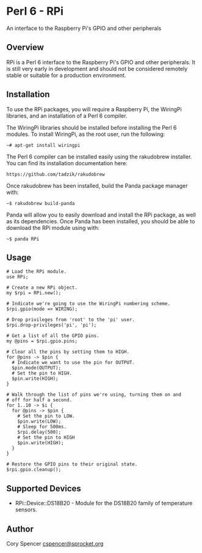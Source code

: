 Perl 6 - RPi
============
An interface to the Raspberry Pi's GPIO and other peripherals

Overview
--------

RPi is a Perl 6 interface to the Raspberry Pi's GPIO and other peripherals.  It is still very early in development and should not be considered remotely stable or suitable for a production environment.

Installation
------------

To use the RPi packages, you will require a Raspberry Pi, the WiringPi libraries, and an installation of a Perl 6 compiler.

The WiringPi libraries should be installed before installing the Perl 6 modules.  To install WiringPi, as the root user, run the following:

    ~# apt-get install wiringpi

The Perl 6 compiler can be installed easily using the rakudobrew installer.  You can find its installation documentation here:

    https://github.com/tadzik/rakudobrew

Once rakudobrew has been installed, build the Panda package manager with:

    ~$ rakudobrew build-panda

Panda will allow you to easily download and install the RPi package, as well as its dependencies.  Once Panda has been installed, you should be able to download the RPi module using with:

    ~$ panda RPi

Usage
-----

    # Load the RPi module.
    use RPi;
  
    # Create a new RPi object.
    my $rpi = RPi.new();
  
    # Indicate we're going to use the WiringPi numbering scheme.
    $rpi.gpio(mode => WIRING);
  
    # Drop privileges from 'root' to the 'pi' user.
    $rpi.drop-privileges('pi', 'pi');
  
    # Get a list of all the GPIO pins.
    my @pins = $rpi.gpio.pins;
  
    # Clear all the pins by setting them to HIGH.
    for @pins -> $pin {
      # Indicate we want to use the pin for OUTPUT.
      $pin.mode(OUTPUT);
      # Set the pin to HIGH.
      $pin.write(HIGH);
    }
  
    # Walk through the list of pins we're using, turning them on and
    # off for half a second.
    for 1..10 -> $i {
      for @pins -> $pin {
        # Set the pin to LOW.
        $pin.write(LOW);
        # Sleep for 500ms. 
        $rpi.delay(500);
        # Set the pin to HIGH
        $pin.write(HIGH);
      }
    }
  
    # Restore the GPIO pins to their original state.
    $rpi.gpio.cleanup();

Supported Devices
-----------------

* RPi::Device::DS18B20 - Module for the DS18B20 family of temperature sensors.

Author
------

Cory Spencer <cspencer@sprocket.org>